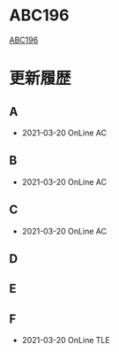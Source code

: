 # ABC196
[ABC196](https://atcoder.jp/contests/abc196)

# 更新履歴

## A
 - 2021-03-20 OnLine AC  

## B
 - 2021-03-20 OnLine AC
 
## C
 - 2021-03-20 OnLine AC

## D


## E

 
## F
 - 2021-03-20 OnLine TLE
